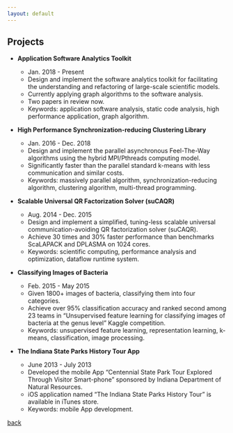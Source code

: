 ```yaml
---
layout: default
---
```


## Projects

* **Application Software Analytics Toolkit**  
  * Jan. 2018 - Present
  * Design and implement the software analytics toolkit for facilitating the understanding and refactoring of large-scale scientific models.
  * Currently applying graph algorithms to the software analysis.
  * Two papers in review now. 
  * Keywords: application software analysis, static code analysis, high performance application, graph algorithm.

* **High Performance Synchronization-reducing Clustering Library** 
  * Jan. 2016 - Dec. 2018
  * Design and implement the parallel asynchronous Feel-The-Way algorithms using the hybrid MPI/Pthreads computing model.
  * Significantly faster than the parallel standard k-means with less communication and similar costs.
  * Keywords: massively parallel algorithm, synchronization-reducing algorithm, clustering algorithm, multi-thread programming.

* **Scalable Universal QR Factorization Solver (suCAQR)** 
  * Aug. 2014 - Dec. 2015
  * Design and implement a simplified, tuning-less scalable universal communication-avoiding QR factorization solver (suCAQR).
  * Achieve 30 times and 30% faster performance than benchmarks ScaLAPACK and DPLASMA on 1024 cores.
  * Keywords: scientific computing, performance analysis and optimization, dataflow runtime system.

* **Classifying Images of Bacteria** 
  * Feb. 2015 - May 2015
  * Given 1800+ images of bacteria, classifying them into four categories.
  * Achieve over 95% classification accuracy and ranked second among 23 teams in “Unsupervised feature learning for classifying images of bacteria at the genus level” Kaggle competition.
  * Keywords: unsupervised feature learning, representation learning, k-means, classification, image processing.

* **The Indiana State Parks History Tour App**
  * June 2013 - July 2013
  * Developed the mobile App “Centennial State Park Tour Explored Through Visitor Smart-phone” sponsored by Indiana Department
of Natural Resources.
  * iOS application named “The Indiana State Parks History Tour” is available in iTunes store.
  * Keywords: mobile App development.

[back](./)
